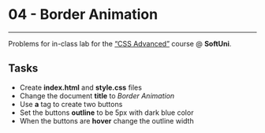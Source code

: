 ﻿# 04 - Border Animation
------
Problems for in-class lab for the [“CSS Advanced”](https://softuni.bg/trainings/2259/css-advanced-march-2019) course @ **SoftUni**.


## Tasks
* Create **index.html** and **style.css** files
* Change the document **title** to *Border Animation*
* Use **a** tag to create two buttons
* Set the buttons **outline** to be 5px with dark blue color
* When the buttons are **hover** change the outline width

